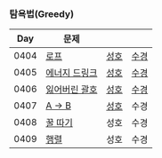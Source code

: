 ### 탐욕법(Greedy)

| Day  | 문제                                                   |                             |                               |
| ---- | ------------------------------------------------------ |-----------------------------| ----------------------------- |
| 0404 | [로프](https://www.acmicpc.net/problem/2217)           | [성호](0404/2217_0404_sh.kt)  | [수경](0404/2217_0404_sk.js)  |
| 0405 | [에너지 드링크](https://www.acmicpc.net/problem/20115) | [성호](0405/20115_0405_sh.kt) | [수경](0405/20115_0405_sk.js) |
| 0406 | [잃어버린 괄호](https://www.acmicpc.net/problem/1541)  | [성호](0406/1541_0406_sh.kt)  | [수경](0406/1541_0406_sk.js)  |
| 0407 | [A → B](https://www.acmicpc.net/problem/16953)         | [성호](0407/16953_0407_sh.kt) | 수경                          |
| 0408 | [꿀 따기](https://www.acmicpc.net/problem/21758)       | 성호                          | 수경                          |
| 0409 | [행렬](https://www.acmicpc.net/problem/1080)           | 성호                          | 수경                          |
